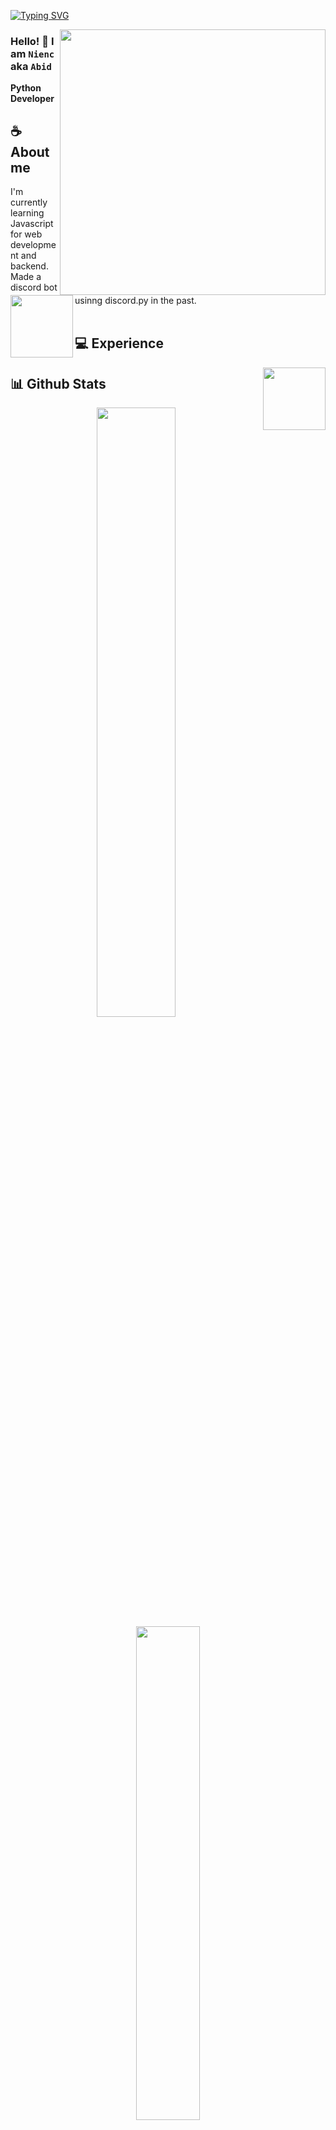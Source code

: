 
<div align="center">
<!-- ![](https://typograssy.deno.dev/api?text=お兄ちゃんはおしまい!&l0=none&bg=none&frame=none&speed=100&comment=) -->
<!-- ![](https://typograssy.deno.dev/api?text=お兄ちゃんはおしまい!&l0=none&l1=00cce6&l2=80f1ff&l3=009eb3&l4=caf9ff&bg=none&frame=none&speed=100&comment=) -->

</div>

[![Typing SVG](https://readme-typing-svg.demolab.com?font=Fira+Code&pause=1000&random=false&width=435&lines=Konichiwa+%3A3)](https://git.io/typing-svg)

<a href="https://discord.com/users/1076064221210628118"><img align="right" width="425" src="[![Discord Presence](https://lanyard.kyrie25.me/api/1076064221210628118?imgStyle=square&gradient=e9d6d5-e9d6d5-f3b1b4-ffffff&bg=0d1117&idleMessage=Probably%20working%20on%20my%20current%20project%20if%20online)](https://discord.com/users/1076064221210628118)"></a>


### Hello! 🦥 I am **`Nienc`** aka `Abid`

**Python Developer** 

## **☕ About me**
<a href="https://github.com/abidshahrear66"><img align="left" width="100" src="https://cdn.discordapp.com/attachments/1132030146434584656/1169258634119745586/IMG_20230831_160646.jpg?">
</a>
I'm currently learning Javascript for web development and backend. Made a discord bot usinng discord.py in the past.
<br><br>

## **💻 Experience**
<a href="https://github.com/abidshahrear66"><img align="right" width="100" src="https://cdn.discordapp.com/attachments/1077108830862839848/1107004173414830210/105017051_p9.png"></a>


## **📊 Github Stats**
<!-- <div><a href="https://github.com/abidshahrear66"><img width="100" src="https://cdn.discordapp.com/attachments/1077108830862839848/1107004077621125240/105017051_p13.png"></a><div> -->
<p align="center"><img width="50%" src="https://github-readme-stats.vercel.app/api?username=abidshahrear66&show_icons=true&count_private=true&theme=react&hide_border=true&bg_color=0D1117"/> <img width="45%" src="https://github-readme-stats.vercel.app/api/top-langs/?username=abidshahrear66&show_icons=true&count_private=true&theme=react&hide_border=true&bg_color=0D1117&layout=compact"/>
</p>

## **🎧 Spotify**
<p align="center">
<a href="https://spotify-github-profile.vercel.app/api/view?uid=z8vtap612j1ajql4wsyhl074i&redirect=true"><img src="https://spotify-github-profile.vercel.app/api/view?uid=z8vtap612j1ajql4wsyhl074i&cover_image=true&theme=default&show_offline=true&background_color=0d11170&interchange=false&bar_color_cover=true"></a><a href="https://open.spotify.com/user/z8vtap612j1ajql4wsyhl074i?si=6962aa5c8435476f"><img width="525" src="https://spotify-recently-played-readme.vercel.app/api?user=z8vtap612j1ajql4wsyhl074i"></a>
</p>

## **🍰 Cutie Counter**
<!-- <p align="center">
	<img src="https://moe-counter.glitch.me/get/@miyagawamizu?theme=moebooru-h"> <br/>
</p> -->
<a href="https://discord.com/users/738748102311280681"><img align="right" width=400 src="https://moe-counter.glitch.me/get/@abidshahrear66?theme=rule34"></a>
<a href="https://github.com/abidshahrear66"><img align="left" width="100" src="https://cdn.discordapp.com/attachments/1077108830862839848/1130676248843137035/105634085_p12.png"></a>

```yaml
```
<!-- <br><br><br><br> -->
## **📫 Contact**
<a href="https://github.com/abidshahrear66"><img align="right" width="100" src="https://cdn.discordapp.com/attachments/1077108830862839848/1107004133136945233/105017051_p3.png" /></a>

**Instagram - [ayanokojipon](https://www.instagram.com/abid.regx/)** 

<!-- <a href="https://github.com/Meghna-DAS/github-profile-views-counter"><img src="https://komarev.com/ghpvc/?username=abidshahrear66"> -->
[![](https://img.shields.io/github/followers/MiyagawaMizu?label=Followers&style=social)](https://github.com/abidshahrear66)
[![](https://img.shields.io/badge/Discord-7289DA?logo=discord&logoColor=white)](https://discord.com/users/1076064221210628118)
[![](https://img.shields.io/badge/Facebook-1877F2?logo=facebook&logoColor=white)](https://www.facebook.com/cosine2)
[![](https://img.shields.io/badge/Mail-D14836?logo=gmail&logoColor=white)](mailto:cosabid@gmail.com)
